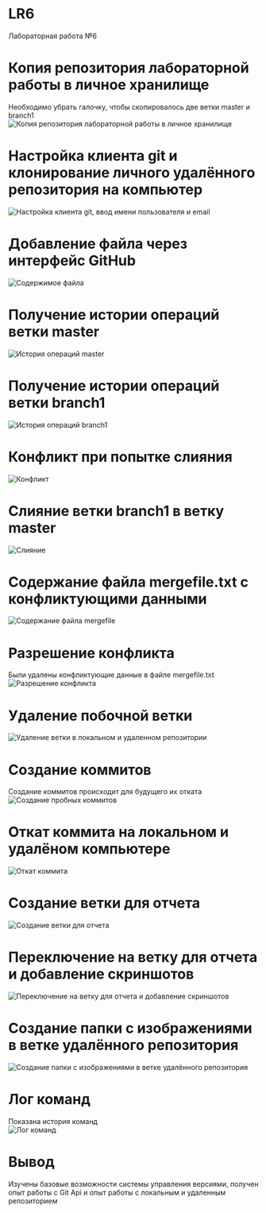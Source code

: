 # LR6
Лабораторная работа №6
# Копия репозитория лабораторной работы в личное хранилище
Необходимо убрать галочку, чтобы скопировалось две ветки master и branch1
![Копия репозитория лабораторной работы в личное хранилище](screenshots/Снимок.PNG)
# Настройка клиента git и клонирование личного удалённого репозитория на компьютер
![Настройка клиента git, ввод имени пользователя и email](screenshots/Снимок1.PNG)
# Добавление файла через интерфейс GitHub
![Содержимое файла](screenshots/Снимок2.PNG)
# Получение истории операций ветки master
![История операций master](screenshots/Снимок4.PNG)
# Получение истории операций ветки branch1
![История операций branch1](screenshots/Снимок5.PNG)
# Конфликт при попытке слияния
![Конфликт](screenshots/Снимок6.PNG)
# Слияние ветки branch1 в ветку master
![Слияние](screenshots/Снимок9.PNG)
# Содержание файла mergefile.txt с конфликтующими данными
![Содержание файла mergefile](screenshots/Снимок7.PNG)
# Разрешение конфликта
Были удалены конфликтующие данные в файле mergefile.txt
<br/>
![Разрешение конфликта](screenshots/Снимок8.PNG)
# Удаление побочной ветки
![Удаление ветки в локальном и удаленном репозитории](screenshots/Снимок10.PNG)
# Создание коммитов
Создание коммитов происходит для будущего их отката
<br/>
![Создание пробных коммитов](screenshots/Снимок11.PNG)
# Откат коммита на локальном и удалёном компьютере
![Откат коммита](screenshots/Снимок12.PNG)
# Создание ветки для отчета
![Создание ветки для отчета](screenshots/Снимок13.PNG)
# Переключение на ветку для отчета и добавление скриншотов
![Переключение на ветку для отчета и добавление скриншотов](screenshots/Снимок15.PNG)
# Создание папки с изображениями в ветке удалённого репозитория
![Создание папки с изображениями в ветке удалённого репозитория](screenshots/Снимок16.PNG)
# Лог команд
Показана история команд
<br/>
![Лог команд](screenshots/Снимок17.PNG)
# Вывод
Изучены базовые возможности системы управления версиями, получен опыт работы с Git Api и опыт работы с локальным и удаленным репозиторием
